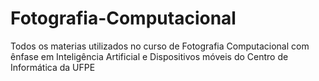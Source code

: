 # Fotografia-Computacional
Todos os materias utilizados no curso de Fotografia Computacional com ênfase em Inteligência Artificial e Dispositivos móveis do Centro de Informática da UFPE
